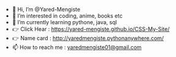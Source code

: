 - 👋 Hi, I’m @Yared-Mengiste
- 👀 I’m interested in coding, anime, books etc
- 🌱 I’m currently learning pythone, java, sql
- 👉 Click Hear : https://yared-mengiste.github.io/CSS-My-Site/
- 👉 Name card : http://yaredmengiste.pythonanywhere.com/
- 📫 How to reach me : yaredmengiste01@gmail.com

<!---
Yared-Mengiste/Yared-Mengiste is a ✨ special ✨ repository because its `README.md` (this file) appears on your GitHub profile.
You can click the Preview link to take a look at your changes.
--->
